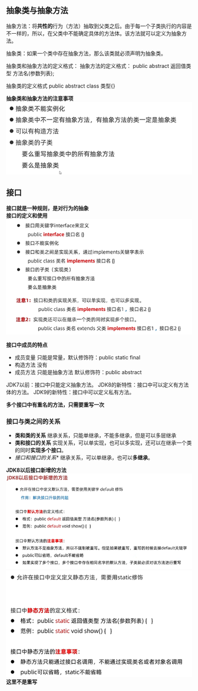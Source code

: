 ## 抽象类与抽象方法
抽象方法：将**共性的**行为（方法）抽取到父类之后。由于每一个子类执行的内容是不一样的，所以，在父类中不能确定具体的方法体。该方法就可以定义为抽象方法。

抽象类：如果一个类中存在抽象方法，那么该类就必须声明为抽象类。

抽象类和抽象方法的定义格式：
抽象方法的定义格式：
public abstract 返回值类型 方法名(参数列表);

抽象类的定义格式
public abstract class 类型{}

**抽象类和抽象方法的注意事项**
![alt text](image-16.png)

## 接口
**接口就是一种规则，是对行为的抽象**
<br>
**接口的定义和使用**
![alt text](image-17.png)

**接口中成员的特点**
- 成员变量
  只能是常量，默认修饰符：public static final
- 构造方法
  没有
- 成员方法
  只能是抽象方法
  默认修饰符：public abstract

JDK7以前：接口中只能定义抽象方法。
JDK8的新特性：接口中可以定义有方法体的方法。
JDK9的新特性：接口中可以定义私有方法。

**多个接口中有重名的方法，只需要重写一次**

### 接口与类之间的关系
- **类和类的关系**
继承关系，只能单继承，不能多继承，但是可以多层继承
- **类和接口的关系**
实现关系，可以单实现，也可以多实现，还可以在继承一个类的同时**实现多个接口**。
- *接口和接口的关系**
继承关系，可以单继承，也可以**多继承**。


**JDK8以后接口新增的方法**
![alt text](image-18.png)
![alt text](image-19.png)
**这里不是重写**